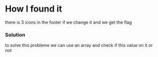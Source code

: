 # How I found it

there is 3 icons in the footer if we change it and we get the flag

### Solution

to solve this probleme we can use an array and check if this value on it or not
